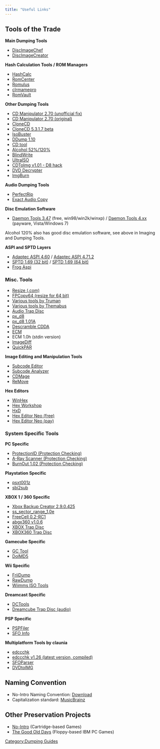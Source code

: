 ```yaml
---
title: "Useful Links"
---
```


## Tools of the Trade

**Main Dumping Tools**

  - [DiscImageChef](http://discimagechef.claunia.com/)
  - [DiscImageCreator](http://forum.redump.org/topic/10483/discimagecreator/)

**Hash Calculation Tools / ROM Managers**

  - [HashCalc](http://www.slavasoft.com/hashcalc/index.htm)
  - [RomCenter](http://www.romcenter.com/)
  - [Romulus](http://romulus.net63.net/)
  - [clrmamepro](http://mamedev.emulab.it/clrmamepro)
  - [RomVault](https://www.romvault.com/)

**Other Dumping Tools**

  - [CD Manipulator 2.70 (unofficial
    fix)](http://www.mediafire.com/download/att9z9kx31ngnfc/cdm-270-fix7.zip)
  - [CD Manipulator 2.70 (original)](http://www.storeroom.info/cdm/)
  - [CloneCD](http://static.slysoft.com/SetupCloneCD.exe)
  - [CloneCD 5.3.1.7
    beta](https://forum.slysoft.com/showthread.php?53676-CloneCD-5-3-1-7-beta)
  - [IsoBuster](http://www.isobuster.com/)
  - [DDump 1.10](http://www.cdmediaworld.com/cgi-bin/dl.cgi?f=ddump110!zip)
  - [CD
    tool](http://web.archive.org/web/20140425164900/http://www.cdtool.pwp.blueyonder.co.uk/cdtool_v1_2b21.zip)
  - [Alcohol 52%/120%](http://www.alcohol-soft.com/)
  - [BlindWrite](http://www.vso-software.fr/products/Blindwrite/blindwrite.php)
  - [UltraISO](http://www.ezbsystems.com/ultraiso/)
  - [CDToImg v1.01 - D8
    hack](https://www.mediafire.com/?guyicgucrpxj588)
  - [DVD
    Decrypter](http://www.dvddecrypter.org.uk/SetupDVDDecrypter_3.5.4.0.exe)
  - [ImgBurn](http://www.imgburn.com/)

**Audio Dumping Tools**

  - [PerfectRip](http://perfectrip.cdfreaks.com/)
  - [Exact Audio
    Copy](http://www.exactaudiocopy.de/en/index.php/resources/download/)

**Disc Emulation Software**

  - [Daemon
    Tools 3.47](http://www.oldapps.com/Daemon_Tools.php?old_daemon_tools=2#Download)
    (free, win98/win2k/winxp) / [Daemon
    Tools 4.xx](http://www.daemon-tools.cc) (payware, Vista/Windows 7)

Alcohol 120% also has good disc emulation software, see above in Imaging
and Dumping Tools.

**ASPI and SPTD Layers**

  - [Adaptec
    ASPI 4.60](http://www.mediafire.com/download.php?znjcmjj2n2m) /
    [Adaptec
    ASPI 4.71.2](http://download.cnet.com/Adaptec-ASPI-Drivers-Windows-98-Me-NT-2000-XP/3000-2098_4-10161912.html)
  - [SPTD 1.69 (32
    bit)](http://www.duplexsecure.com/download/SPTDinst-v169-x86.exe) /
    [SPTD 1.69 (64
    bit)](http://www.duplexsecure.com/download/SPTDinst-v169-x64.exe)
  - [Frog
    Aspi](http://web.archive.org/web/20121020105327/http://frogaspi.org/)

### Misc. Tools

  - [Resize (.com)](http://redump.org/download/resize.rar)
  - [FPCopy64 (resize for 64
    bit)](http://www.mediafire.com/?hmyzfhbhmyj)
  - [Various tools by
    Truman](http://www.cdtool.pwp.blueyonder.co.uk/workshop.htm)
  - [Various tools by
    Themabus](http://www.mediafire.com/?sharekey=2b9b8bef754c3394d5a101cf914073b45214ae1c29066733)
  - [Audio Trap Disc](http://www.mediafire.com/download.php?2nygv2oyzzz)
  - [px_d8](http://www.mediafire.com/download.php?khnzcxdae2m)
  - [px_d8 1.01A](http://www.mediafire.com/download.php?mjwmrofiqzf)
  - [Descramble CDDA](http://www.mediafire.com/download.php?zmgtz0yodet)
  - [ECM](http://www.mediafire.com/download.php?5jn4uzinji5)
  - ECM 1.0h (stdin version)
  - [ImageDiff](http://www.mediafire.com/download.php?htmmenfnmvd)
  - [QuickPAR](http://www.quickpar.org.uk/)

**Image Editing and Manipulation Tools**

  - [Subcode
    Editor](http://www.cdtool.pwp.blueyonder.co.uk/subcode_editor_v1_01.zip)
  - [Subcode
    Analyzer](http://www.cdmediaworld.com/cgi-bin/dl.cgi?f=sca073!lzh)
  - [CDMage](http://ftp.ntu.edu.tw/pub/cpatch/c/cdmage/source/cdmage1-02-1b5.rar)
  - [ReMove](http://www.mediafire.com/file/1gttny4muo4/reMove.7z)

**Hex Editors**

  - [WinHex](http://www.x-ways.de/)
  - [Hex Workshop](http://www.hexworkshop.com/)
  - [HxD](http://mh-nexus.de/en/hxd/)
  - [Hex Editor Neo
    (free)](http://www.hhdsoftware.com/Products/home/hex-editor-free.html)
  - [Hex Editor Neo
    (pay)](http://www.hhdsoftware.com/Products/home/hex-editor.html)

### System Specific Tools

**PC Specific**

  - [ProtectionID (Protection Checking)](https://pid.gamecopyworld.com/)
  - [A-Ray Scanner (Protection
    Checking)](http://www.mediafire.com/download.php?ttzyzjiczzj)
  - [BurnOut 1.02 (Protection
    Checking)](http://sourceforge.net/projects/burnout/)

**Playstation Specific**

  - [psxt001z](http://redump.org/download/psxt001z-0.21b1.7z)
  - [sbi2sub](http://www.mediafire.com/download/nzmttnwi0ut/PSXstuff%4020091120.7z)

**XBOX 1 / 360 Specific**

  - [Xbox Backup
    Creator 2.9.0.425](http://www.mediafire.com/?pdrxyjst9r2ouk4)
  - [ss_sector_range_1.0e](http://redump.org/download/ss_sector_range_1.0e.rar)
  - [FreeCell 0.2-RC1](http://www.mediafire.com/?qz7b5p7u8k39kvu)
  - [abgx360 v1.0.6](http://abgx360.xecuter.com/download.php)
  - [XBOX Trap Disc](http://www.mediafire.com/download.php?mejkoyulxfp)
  - [XBOX360 Trap
    Disc](http://www.mediafire.com/download.php?tzznnytm3my)

**Gamecube Specific**

  - [GC Tool](http://www.mediafire.com/download.php?yqogznk4tz2)
  - [DolMD5](http://www.mediafire.com/?ewxummyiomy)

**Wii Specific**

  - [FriiDump](http://www.mediafire.com/download.php?2yynz0tjyl1)
  - [RawDump](http://www.mediafire.com/?nnjwrntquib)
  - [Wiimms ISO Tools](http://wit.wiimm.de/)

**Dreamcast Specific**

  - [DCTools](https://web.archive.org/web/20121116094435/http://vigi.dremora.com/dctools.rar)
  - [Dreamcube Trap Disc (audio)](http://www.mediafire.com/?2nygv2oyzzz)

**PSP Specific**

  - [PSPFiler](http://www.geocities.jp/mediumgauge/)
  - [SFO Info](http://ajax16384.narod.ru/SFOInfo.rar)

**Multiplatform Tools by claunia**

  - [edccchk](https://github.com/claunia/edccchk/tree/master/bin)
  - [edccchk v1.26 (latest version,
    compiled)](http://redump.org/download/edccchk-1.26.rar)
  - [SFOParser](https://github.com/claunia/SFOParser/tree/master/bin)
  - [DVDtoIMG](https://github.com/claunia/dvdtoimg/tree/master/binaries)

## Naming Convention

  - No-Intro Naming Convention:
    [Download](http://datomatic.no-intro.org/stuff/The%20Official%20No-Intro%20Convention%20\(20071030\).zip)
  - Capitalization standard:
    [MusicBrainz](http://wiki.musicbrainz.org/CapitalizationStandard)

## Other Preservation Projects

  - [No-Intro](http://www.no-intro.org/) (Cartridge-based Games)
  - [The Good Old Days](https://www.goodolddays.net/diskimages/)
    (Floppy-based IBM PC Games)

[Category:Dumping Guides](Category:Dumping_Guides "wikilink")
